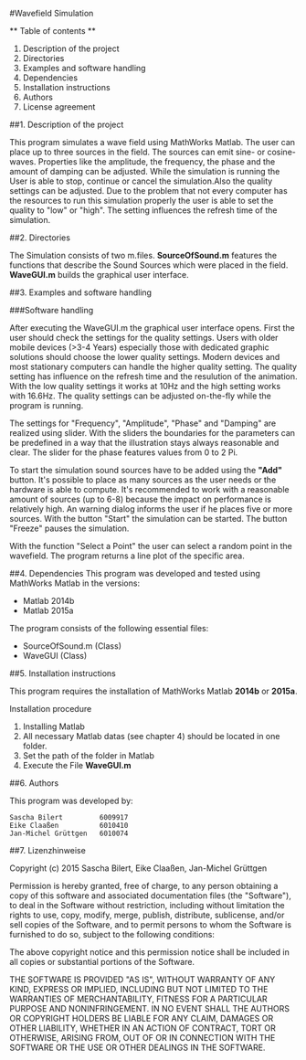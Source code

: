 #Wavefield Simulation

** Table of contents **
1. Description of the project
2. Directories
3. Examples and software handling
4. Dependencies
5. Installation instructions
6. Authors
7. License agreement

##1. Description of the project

This program simulates a wave field using MathWorks Matlab. The user can place up to three sources in the field. The sources can emit sine- or cosine-waves. Properties like the amplitude, the frequency, the phase and the amount of damping can be adjusted. While the simulation is running the User is able to stop, continue or cancel the simulation.Also the quality settings can be adjusted. Due to the problem that not every computer has the resources to run this simulation properly the user is able to set the quality to "low" or "high". The setting influences the refresh time of the simulation.



##2. Directories

The Simulation consists of two m.files.
**SourceOfSound.m** features the functions that describe the Sound Sources which were placed in the field.
**WaveGUI.m** builds the graphical user interface.


##3. Examples and software handling

###Software handling

After executing the WaveGUI.m the graphical user interface opens. First the user should check the settings for the quality settings. Users with older mobile devices (>3-4 Years) especially those with dedicated graphic solutions should choose the lower quality settings. Modern devices and most stationary computers can handle the higher quality setting. The quality setting has influence on the refresh time and the resulution of the animation. With the low quality settings it works at 10Hz and the high setting works with 16.6Hz. The quality settings can be adjusted on-the-fly while the program is running.

The settings for "Frequency", "Amplitude", "Phase" and "Damping" are realized using slider. With the sliders the boundaries for the parameters can be predefined in a way that the illustration stays always reasonable and clear. The slider for the phase features values from 0 to 2 Pi.

To start the simulation sound sources have to be added using the **"Add"** button. It's possible to place as many sources as the user needs or the hardware is able to compute. It's recommended to work with a reasonable amount of sources (up to 6-8) because the impact on performance is relatively high. An warning dialog informs the user if he places five or more sources.
With the button "Start" the simulation can be started. The button "Freeze" pauses the simulation.

 With the function "Select a Point" the user can select a random point in the wavefield. The program returns a line plot of the specific area.


##4. Dependencies
This program was developed and tested using MathWorks Matlab in the versions:
* Matlab 2014b
* Matlab 2015a

The program consists of the following essential files:
* SourceOfSound.m (Class)
* WaveGUI (Class)


##5. Installation instructions

This program requires the installation of MathWorks Matlab **2014b** or **2015a**.

Installation procedure

1. Installing Matlab
2. All necessary Matlab datas (see chapter 4) should be located in one folder.
3. Set the path of the folder in Matlab
4. Execute the File **WaveGUI.m**



<!--


Informationen zum Umgang mit dem Programm finden sich im Kapitel **3. Benutzungsbeispiele**

Jede Klasse verfügt über einen Hilfe-Text. Handles im GUI besitzen Tool-Tipp Fenster.
-->

##6. Authors

This  program was developed by:

    Sascha Bilert         6009917
    Eike Claaßen          6010410
    Jan-Michel Grüttgen   6010074



##7. Lizenzhinweise

Copyright (c) 2015 Sascha Bilert, Eike Claaßen, Jan-Michel Grüttgen

Permission is hereby granted, free of charge, to any person obtaining a copy
of this software and associated documentation files (the "Software"), to deal
in the Software without restriction, including without limitation the rights
to use, copy, modify, merge, publish, distribute, sublicense, and/or sell
copies of the Software, and to permit persons to whom the Software is
furnished to do so, subject to the following conditions:

The above copyright notice and this permission notice shall be included in
all copies or substantial portions of the Software.

THE SOFTWARE IS PROVIDED "AS IS", WITHOUT WARRANTY OF ANY KIND, EXPRESS OR
IMPLIED, INCLUDING BUT NOT LIMITED TO THE WARRANTIES OF MERCHANTABILITY,
FITNESS FOR A PARTICULAR PURPOSE AND NONINFRINGEMENT. IN NO EVENT SHALL THE
AUTHORS OR COPYRIGHT HOLDERS BE LIABLE FOR ANY CLAIM, DAMAGES OR OTHER
LIABILITY, WHETHER IN AN ACTION OF CONTRACT, TORT OR OTHERWISE, ARISING FROM,
OUT OF OR IN CONNECTION WITH THE SOFTWARE OR THE USE OR OTHER DEALINGS IN
THE SOFTWARE.

